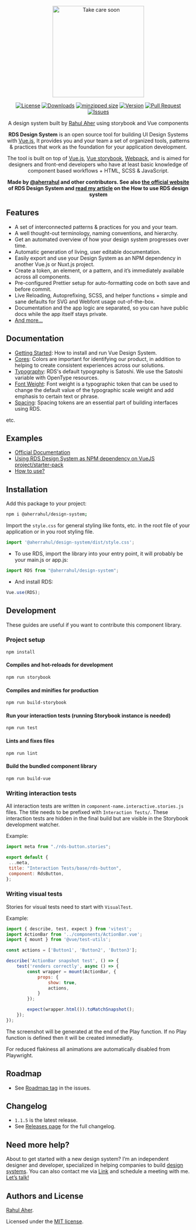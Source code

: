 <p align="center">
 <a href="https://rahulaher.netlify.app">
  <img src="https://rahulaher.netlify.app/img/logo/glyph-black-colored.svg" alt="Take care soon" width="250" />
 </a>
</p>

<p align="center">
  <a href="https://github.com/aherrahul/design-system/blob/main/LICENSE"><img src="https://img.shields.io/github/license/aherrahul/design-system" alt="License"></a>
  <a href="https://github.com/aherrahul/design-system"><img src="https://img.shields.io/jsdelivr/npm/hy/@aherrahul/design-system" alt="Downloads"></a>
  <a href="https://bundlephobia.com/package/@aherrahul/design-system" target="_blank"><img src="https://img.shields.io/bundlephobia/minzip/@aherrahul/design-system" alt="minzipped size"></a>
  <a href="https://www.npmjs.com/package/@aherrahul/design-system"><img src="https://img.shields.io/npm/v/@aherrahul/design-system" alt="Version"></a>
  <a href="https://github.com/aherrahul/design-system/pulls"><img src="https://img.shields.io/github/issues-pr/aherrahul/design-system" alt="Pull Request"></a>
  <a href="https://github.com/aherrahul/design-system/issues"><img src="https://img.shields.io/github/issues/aherrahul/design-system" alt="Issues"></a>
</p>

<div align="center">
<p align="center">

A design system built by [Rahul Aher](https://rahulaher.netlify.app) using storybook and Vue components

</p>
 <p align="center">
	 
**RDS Design System** is an open source tool for building UI Design Systems with [Vue.js](https://vuejs.org), It provides you and your team a set of organized tools, patterns & practices that work as the foundation for your application development.

The tool is built on top of [Vue.js](https://vuejs.org), [Vue storybook](https://storybook.js.org/docs/get-started), [Webpack](https://webpack.js.org), and is aimed for designers and front-end developers who have at least basic knowledge of component based workflows + HTML, SCSS & JavaScript.

 **Made by [@aherrahul](https://github.com/AherRahul) and other contributors. See also [the official website](https://rds-design-system.netlify.app) of RDS Design System and [read my article](https://rahulaher.netlify.app/projects/rds-design-system/) on the How to use RDS design system**
 </p>
</div>

## Features

- A set of interconnected patterns & practices for you and your team.
- A well thought-out terminology, naming conventions, and hierarchy.
- Get an automated overview of how your design system progresses over time.
- Automatic generation of living, user editable documentation.
- Easily export and use your Design System as an NPM dependency in another Vue.js or Nuxt.js project.
- Create a token, an element, or a pattern, and it’s immediately available across all components.
- Pre-configured Prettier setup for auto-formatting code on both save and before commit.
- Live Reloading, Autoprefixing, SCSS, and helper functions + simple and sane defaults for SVG and Webfont usage out-of-the-box.
- Documentation and the app logic are separated, so you can have public docs while the app itself stays private.
- [And more…](https://rds-design-system.netlify.app)
 
## Documentation

- [Getting Started](https://rds-design-system.netlify.app/?path=/docs/foundation-principles--page): How to install and run Vue Design System.
- [Cores](https://rds-design-system.netlify.app/?path=/docs/foundation-cores--color-palete): Colors are important for identifying our product, in addition to helping to create consistent experiences across our solutions.
- [Typography](https://rds-design-system.netlify.app/?path=/docs/foundation-typography--tokens): RDS's default typography is Satoshi. We use the Satoshi variable with OpenType resources.
- [Font Weight](https://rds-design-system.netlify.app/?path=/docs/foundation-font-weight--font-weight): Font weight is a typographic token that can be used to change the default value of the typographic scale weight and add emphasis to certain text or phrase.
- [Spacing](https://rds-design-system.netlify.app/?path=/docs/foundation-spacing--escala): Spacing tokens are an essential part of building interfaces using RDS. 

etc.


## Examples

- [Official Documentation](https://rds-design-system.netlify.app)
- [Using RDS Design System as NPM dependency on VueJS project/starter-pack](https://github.com/aherrahul/RDS-design-system-example) 
- [How to use?](https://rahulaher.netlify.app/projects/rds-design-system/)


## Installation

Add this package to your project:

```bash
npm i @aherrahul/design-system;
```

Import the `style.css` for general styling like fonts, etc. in the root file of your application or in you root styling file.

```js
import '@aherrahul/design-system/dist/style.css';
```


- To use RDS, import the library into your entry point, it will probably be your main.js or app.js:

```js
import RDS from "@aherrahul/design-system";
```

- And install RDS:
```js
Vue.use(RDS);
```

## Development

These guides are useful if you want to contribute this component library.

### Project setup

```
npm install
```

#### Compiles and hot-reloads for development

```
npm run storybook
```

#### Compiles and minifies for production

```
npm run build-storybook
```

#### Run your interaction tests (running Storybook instance is needed)

```
npm run test
```

#### Lints and fixes files

```
npm run lint
```

#### Build the bundled component library

```
npm run build-vue
```

### Writing interaction tests

All interaction tests are written in `component-name.interactive.stories.js` files. The title needs to be prefixed with `Interaction Tests/`. These interaction tests are hidden in the final build but are visible in the Storybook development watcher.

Example:

```js
import meta from "./rds-button.stories";

export default {
 ...meta,
 title: "Interaction Tests/base/rds-button",
 component: RdsButton,
};
```

### Writing visual tests

Stories for visual tests need to start with `VisualTest`.

Example:

```js
import { describe, test, expect } from 'vitest';
import ActionBar from '../components/ActionBar.vue';
import { mount } from '@vue/test-utils';

const actions = ['Button1', 'Button2', 'Button3'];

describe('ActionBar snapshot test', () => {
	test('renders correctly', async () => {
		const wrapper = mount(ActionBar, {
			props: {
				show: true,
				actions,
			}
		});

		expect(wrapper.html()).toMatchSnapshot();
	});
});

```

The screenshot will be generated at the end of the Play function. If no Play function is defined then it will be created immediatly.

For reduced flakiness all animations are automatically disabled from Playwright.

## Roadmap

- See [Roadmap tag](https://github.com/aherrahul/design-system/issues?q=is%3Aissue+is%3Aopen+label%3Aroadmap) in the issues.

## Changelog

- `1.1.5` is the latest release.
- See [Releases page](https://github.com/aherrahul/design-system/releases) for the full changelog.

## Need more help?

About to get started with a new design system? I’m an independent designer and developer, specialized in helping companies to build [design systems](https://rds-design-system.netlify.app/). You can also contact me via [Link](https://rahulaher.netlify.app/contact/) and schedule a meeting with me. [Let’s talk!](https://twitter.com/rahulvijayaher) 

## Authors and License

[Rahul Aher](https://rahulaher.netlify.app/).

Licensed under the [MIT license](https://github.com/aherrahul/design-system/blob/master/LICENSE).
